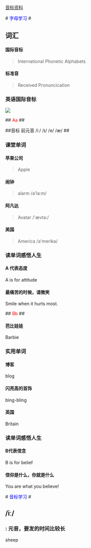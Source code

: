 
[音标资料](https://en-yinbiao.xiao84.com/yinbiaofayin/)



#<font color="blue"> 字母学习 </font>#


## 词汇 ##


#### 国际音标 ####
> International Phonetic Alphabets 

#### 标准音 ####
> Received Pronuncication

### 英语国际音标 ###
![](http://i.xiao84.com/allimg/150518/1-15051R35640154.jpg)




##<font color="red"> Aa </font> ##

##音标 前元音 /iː/ /ɪ/ /e/ /æ/ ##

### 课堂单词 ###

#### 苹果公司 ####
> Apple 

#### 闹钟 ####
> alarm   /ə'la:m/

#### 阿凡达 ####
> Avatar /'ævta:/


#### 美国 ####
> America /ə'merikə/


### 读单词感悟人生 ###

#### A 代表态度 ####
A is for attitude

#### 最痛苦的时候，请微笑 ####
Smile when it hurts most.


##<font color="red"> Bb </font> ##

#### 芭比娃娃 ####
Barbie 

### 实用单词 ###

#### 博客 ####
blog

#### 闪亮高的首饰 ####
bing-bling

#### 英国 ####
Britain

### 读单词感悟人生 ###

#### B代表信念 ####
B is for belief

#### 信仰是什么，你就是什么 ####
You are what you believe!


#<font color="blue"> 音标学习 </font>#

## /iː/ ##

### : 元音，要发的时间比较长 ###

sheep